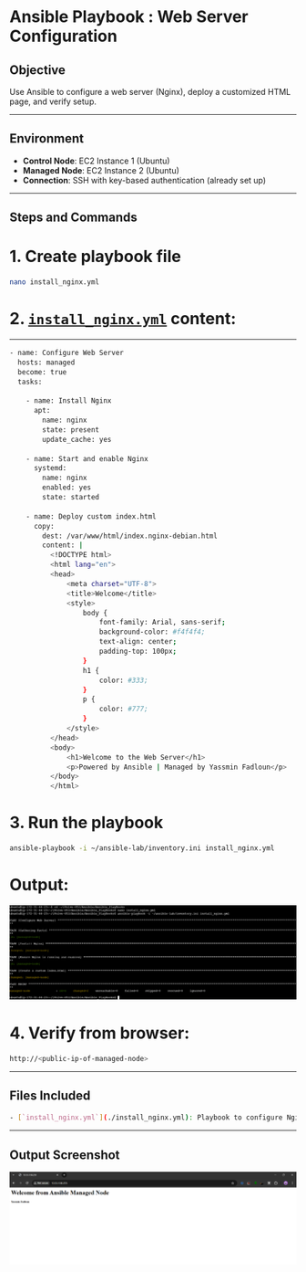 #  Ansible Playbook : Web Server Configuration

## Objective

Use Ansible to configure a web server (Nginx), deploy a customized HTML page, and verify setup.

---

## Environment

- **Control Node**: EC2 Instance 1 (Ubuntu)
- **Managed Node**: EC2 Instance 2 (Ubuntu)
- **Connection**: SSH with key-based authentication (already set up)

---

## Steps and Commands

# 1. Create playbook file
```bash
nano install_nginx.yml
```
# 2. [`install_nginx.yml`](./install_nginx.yml) content:
---
```bash
- name: Configure Web Server
  hosts: managed
  become: true
  tasks:

    - name: Install Nginx
      apt:
        name: nginx
        state: present
        update_cache: yes

    - name: Start and enable Nginx
      systemd:
        name: nginx
        enabled: yes
        state: started

    - name: Deploy custom index.html
      copy:
        dest: /var/www/html/index.nginx-debian.html
        content: |
          <!DOCTYPE html>
          <html lang="en">
          <head>
              <meta charset="UTF-8">
              <title>Welcome</title>
              <style>
                  body {
                      font-family: Arial, sans-serif;
                      background-color: #f4f4f4;
                      text-align: center;
                      padding-top: 100px;
                  }
                  h1 {
                      color: #333;
                  }
                  p {
                      color: #777;
                  }
              </style>
          </head>
          <body>
              <h1>Welcome to the Web Server</h1>
              <p>Powered by Ansible | Managed by Yassmin Fadloun</p>
          </body>
          </html>
```
# 3. Run the playbook
```bash
ansible-playbook -i ~/ansible-lab/inventory.ini install_nginx.yml
```
# Output:

![Result](Result.png)

# 4. Verify from browser:
```bash
http://<public-ip-of-managed-node>
```

---

## Files Included
```bash
- [`install_nginx.yml`](./install_nginx.yml): Playbook to configure Nginx and deploy a web page.
```
---

## Output Screenshot
![Web Result](Web_Result.png)
